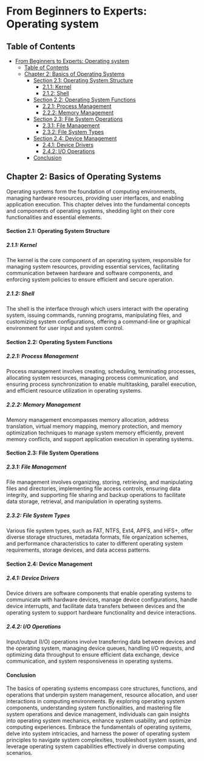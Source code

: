# From Beginners to Experts: Operating system

## Table of Contents

- [From Beginners to Experts: Operating system](#from-beginners-to-experts-operating-system)
  - [Table of Contents](#table-of-contents)
  - [Chapter 2: Basics of Operating Systems](#chapter-2-basics-of-operating-systems)
      - [Section 2.1: Operating System Structure](#section-21-operating-system-structure)
        - [2.1.1: Kernel](#211-kernel)
        - [2.1.2: Shell](#212-shell)
      - [Section 2.2: Operating System Functions](#section-22-operating-system-functions)
        - [2.2.1: Process Management](#221-process-management)
        - [2.2.2: Memory Management](#222-memory-management)
      - [Section 2.3: File System Operations](#section-23-file-system-operations)
        - [2.3.1: File Management](#231-file-management)
        - [2.3.2: File System Types](#232-file-system-types)
      - [Section 2.4: Device Management](#section-24-device-management)
        - [2.4.1: Device Drivers](#241-device-drivers)
        - [2.4.2: I/O Operations](#242-io-operations)
      - [Conclusion](#conclusion)

## Chapter 2: Basics of Operating Systems

Operating systems form the foundation of computing environments, managing hardware resources, providing user interfaces, and enabling application execution. This chapter delves into the fundamental concepts and components of operating systems, shedding light on their core functionalities and essential elements.

#### Section 2.1: Operating System Structure

##### 2.1.1: Kernel

The kernel is the core component of an operating system, responsible for managing system resources, providing essential services, facilitating communication between hardware and software components, and enforcing system policies to ensure efficient and secure operation.

##### 2.1.2: Shell

The shell is the interface through which users interact with the operating system, issuing commands, running programs, manipulating files, and customizing system configurations, offering a command-line or graphical environment for user input and system control.

#### Section 2.2: Operating System Functions

##### 2.2.1: Process Management

Process management involves creating, scheduling, terminating processes, allocating system resources, managing process communication, and ensuring process synchronization to enable multitasking, parallel execution, and efficient resource utilization in operating systems.

##### 2.2.2: Memory Management

Memory management encompasses memory allocation, address translation, virtual memory mapping, memory protection, and memory optimization techniques to manage system memory efficiently, prevent memory conflicts, and support application execution in operating systems.

#### Section 2.3: File System Operations

##### 2.3.1: File Management

File management involves organizing, storing, retrieving, and manipulating files and directories, implementing file access controls, ensuring data integrity, and supporting file sharing and backup operations to facilitate data storage, retrieval, and manipulation in operating systems.

##### 2.3.2: File System Types

Various file system types, such as FAT, NTFS, Ext4, APFS, and HFS+, offer diverse storage structures, metadata formats, file organization schemes, and performance characteristics to cater to different operating system requirements, storage devices, and data access patterns.

#### Section 2.4: Device Management

##### 2.4.1: Device Drivers

Device drivers are software components that enable operating systems to communicate with hardware devices, manage device configurations, handle device interrupts, and facilitate data transfers between devices and the operating system to support hardware functionality and device interactions.

##### 2.4.2: I/O Operations

Input/output (I/O) operations involve transferring data between devices and the operating system, managing device queues, handling I/O requests, and optimizing data throughput to ensure efficient data exchange, device communication, and system responsiveness in operating systems.

#### Conclusion

The basics of operating systems encompass core structures, functions, and operations that underpin system management, resource allocation, and user interactions in computing environments. By exploring operating system components, understanding system functionalities, and mastering file system operations and device management, individuals can gain insights into operating system mechanics, enhance system usability, and optimize computing experiences. Embrace the fundamentals of operating systems, delve into system intricacies, and harness the power of operating system principles to navigate system complexities, troubleshoot system issues, and leverage operating system capabilities effectively in diverse computing scenarios.